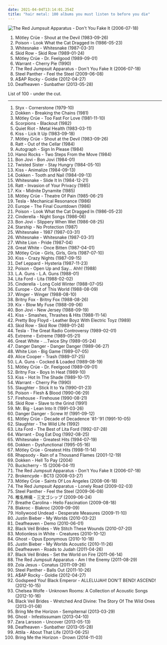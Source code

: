 ```yaml
---
date: 2021-04-04T13:14:01.254Z
title: "hair metal: 100 albums you must listen to before you die"
---
```

![The Red Jumpsuit Apparatus - Don&#39;t You Fake It (2006-07-18)](http://coverartarchive.org/release/76360728-22dd-4c57-86d2-481b4a2e88fc/12966416160-500.jpg "The Red Jumpsuit Apparatus - Don't You Fake It (2006-07-18)")
<ol class="albums">
<li data-cover="https://img.discogs.com/zVzYi9Tf5FN88oLwKW85zTBOC_I=/fit-in/600x600/filters:strip_icc():format(jpeg):mode_rgb():quality(90)/discogs-images/R-9308434-1478346924-6609.jpeg.jpg" data-tags="hard rock, glam metal, heavy metal" role="button">Mötley Crüe - Shout at the Devil (1983-09-26)</li>
<li data-cover="https://img.discogs.com/usA5WKVSDws5YsiVjoglAu1X5tM=/fit-in/600x600/filters:strip_icc():format(jpeg):mode_rgb():quality(90)/discogs-images/R-1254838-1390848588-3538.jpeg.jpg" data-tags="hair metal, glam metal" role="button">Poison - Look What the Cat Dragged In (1986-05-23)</li>
<li data-cover="http://coverartarchive.org/release/7fc9a2ac-d305-377c-bdb3-71d88c496174/10053778748-500.jpg" data-tags="hard rock" role="button">Whitesnake - Whitesnake (1987-03-31)</li>
<li data-cover="http://coverartarchive.org/release/6d576c0a-ec20-4386-8fef-677585e393ee/2010619588-500.jpg" data-tags="hard rock" role="button">Skid Row - Skid Row (1989-01-24)</li>
<li data-cover="https://via.placeholder.com/450" data-tags="hard rock" role="button">Mötley Crüe - Dr. Feelgood (1989-09-01)</li>
<li data-cover="https://img.discogs.com/0Q-cNH7IexUkkp24TOThxxNc6Z4=/fit-in/600x594/filters:strip_icc():format(jpeg):mode_rgb():quality(90)/discogs-images/R-3793604-1532927158-4479.jpeg.jpg" data-tags="hard rock, hair metal" role="button">Warrant - Cherry Pie (1990)</li>
<li data-cover="http://coverartarchive.org/release/76360728-22dd-4c57-86d2-481b4a2e88fc/12966416160-500.jpg" data-tags="rock, alternative rock, emo, screamo" role="button">The Red Jumpsuit Apparatus - Don't You Fake It (2006-07-18)</li>
<li data-cover="http://coverartarchive.org/release/a14bb909-c0d7-4b5a-9d56-38682f035347/1075985212-500.jpg" data-tags="hair metal, glam metal, heavy metal" role="button">Steel Panther - Feel the Steel (2009-06-08)</li>
<li data-cover="http://coverartarchive.org/release/47db0ca6-078c-4b2c-84e3-462141d540cf/1095434037-500.jpg" data-tags="female fronted metal, hip-hop, hair metal, skinhead, reggaeton, female vocalist, queercore, gold, rac, goregrind, homocore, deathcore, brutal death metal, nsbm, deathgrind, hatecore, crunkcore, brutal deathcore, nazi, crimes against humanity, national socialist black metal, fashioncore, antifa, moshcore, blackcore, nigga, music to suck cock to, homoerotic, music to have anal sex to, asap rocky,  a$ap rocky" role="button">A$AP Rocky - Goldie (2012-04-27)</li>
<li data-cover="http://coverartarchive.org/release/2c6513c0-7b01-4b36-836c-d400e80e8072/25313095145-500.jpg" data-tags="post-black metal, blackgaze" role="button">Deafheaven - Sunbather (2013-05-28)</li>
</ol>
List of 100 - under the cut.
<!-- more -->

_________________

<ol class="albums">
<li data-cover="http://coverartarchive.org/release/f5790915-3547-4f03-866d-888f9b81c6cf/8843276119-500.jpg" data-tags="classic rock, 70s, hard rock" role="button">
Styx - Cornerstone (1979-10)
</li>
<li data-cover="http://coverartarchive.org/release/7b5430fd-2506-4f04-9c8b-f34e6feef53a/14970320647-500.jpg" data-tags="heavy metal, hard rock, hair metal" role="button">
Dokken - Breaking the Chains (1981)
</li>
<li data-cover="http://coverartarchive.org/release/2c47c459-5eb4-4f20-861b-cadefa122e0f/1978507984-500.jpg" data-tags="hard rock, glam metal, heavy metal" role="button">
Mötley Crüe - Too Fast For Love (1981-11-10)
</li>
<li data-cover="http://coverartarchive.org/release/11937296-8fc7-3779-a59e-dd82774629b8/19368456568-500.jpg" data-tags="hard rock" role="button">
Scorpions - Blackout (1982)
</li>
<li data-cover="http://coverartarchive.org/release/3e29cdde-aa86-43cd-9521-d96f286957c6/17667761428-500.jpg" data-tags="heavy metal" role="button">
Quiet Riot - Metal Health (1983-03-11)
</li>
<li data-cover="http://coverartarchive.org/release/bd2bbaaf-6827-4f3a-8910-406ec9c84cad/6802233488-500.jpg" data-tags="hard rock, glam metal, heavy metal" role="button">
Kiss - Lick It Up (1983-09-18)
</li>
<li data-cover="https://img.discogs.com/zVzYi9Tf5FN88oLwKW85zTBOC_I=/fit-in/600x600/filters:strip_icc():format(jpeg):mode_rgb():quality(90)/discogs-images/R-9308434-1478346924-6609.jpeg.jpg" data-tags="hard rock, glam metal, heavy metal" role="button">
Mötley Crüe - Shout at the Devil (1983-09-26)
</li>
<li data-cover="https://img.discogs.com/KtXSyZNM1AVK-cpc7ci7mPb1nzQ=/fit-in/400x399/filters:strip_icc():format(jpeg):mode_rgb():quality(90)/discogs-images/R-8222920-1457438780-7345.jpeg.jpg" data-tags="glam metal, hard rock" role="button">
Ratt - Out of the Cellar (1984)
</li>
<li data-cover="https://img.discogs.com/p0RivTvNvywCM_BAq9mPfz5a12I=/fit-in/300x300/filters:strip_icc():format(jpeg):mode_rgb():quality(90)/discogs-images/R-3592241-1420027673-8932.jpeg.jpg" data-tags="hair metal" role="button">
Autograph - Sign In Please (1984)
</li>
<li data-cover="https://via.placeholder.com/450" data-tags="80s, glam rock, hard rock" role="button">
Hanoi Rocks - Two Steps From the Move (1984)
</li>
<li data-cover="http://coverartarchive.org/release/65f0ee57-c6e6-4e2a-8812-dfd2b2404b1b/13480467728-500.jpg" data-tags="rock, 80s, hard rock" role="button">
Bon Jovi - Bon Jovi (1984-01)
</li>
<li data-cover="http://coverartarchive.org/release/01fbfacb-9ef6-4377-85c7-897b57975aa8/5243576660-500.jpg" data-tags="heavy metal, hard rock" role="button">
Twisted Sister - Stay Hungry (1984-05-10)
</li>
<li data-cover="https://via.placeholder.com/450" data-tags="hard rock" role="button">
Kiss - Animalize (1984-09-13)
</li>
<li data-cover="http://coverartarchive.org/release/4c49feaf-3cae-46a8-bb0f-dfe052f1f5fa/19128617393-500.jpg" data-tags="heavy metal, hard rock" role="button">
Dokken - Tooth and Nail (1984-09-13)
</li>
<li data-cover="https://img.discogs.com/tCPI_EvV-MbuqHH71N_TECSpueg=/fit-in/320x320/filters:strip_icc():format(jpeg):mode_rgb():quality(90)/discogs-images/R-3663769-1363118062-7277.jpeg.jpg" data-tags="hard rock" role="button">
Whitesnake - Slide It In (1984-12-21)
</li>
<li data-cover="http://coverartarchive.org/release/887fa796-aaf6-34a4-9820-e779a5f50009/13009150230-500.jpg" data-tags="hard rock, glam metal" role="button">
Ratt - Invasion of Your Privacy (1985)
</li>
<li data-cover="https://img.discogs.com/ZfP-tinkUIGOB_69COIUKdHpUrg=/fit-in/600x600/filters:strip_icc():format(jpeg):mode_rgb():quality(90)/discogs-images/R-7139364-1463587740-2697.jpeg.jpg" data-tags="hard rock, hair metal" role="button">
Kix - Midnite Dynamite (1985)
</li>
<li data-cover="http://coverartarchive.org/release/9fa22883-2046-3258-bb49-f9a102a8dcb0/6021690450-500.jpg" data-tags="glam metal" role="button">
Mötley Crüe - Theatre Of Pain (1985-06-21)
</li>
<li data-cover="http://coverartarchive.org/release/26c8096d-b7aa-4d7c-9290-0255ae539cc0/25849551031-500.jpg" data-tags="hard rock, hair metal" role="button">
Tesla - Mechanical Resonance (1986)
</li>
<li data-cover="http://coverartarchive.org/release/994822e7-7540-47bd-af14-a17ebdea73fd/9962706585-500.jpg" data-tags="hard rock, 80s" role="button">
Europe - The Final Countdown (1986)
</li>
<li data-cover="https://img.discogs.com/usA5WKVSDws5YsiVjoglAu1X5tM=/fit-in/600x600/filters:strip_icc():format(jpeg):mode_rgb():quality(90)/discogs-images/R-1254838-1390848588-3538.jpeg.jpg" data-tags="hair metal, glam metal" role="button">
Poison - Look What the Cat Dragged In (1986-05-23)
</li>
<li data-cover="http://coverartarchive.org/release/bbecf043-e978-4626-9dfc-e1cbfc53012a/19325894147-500.jpg" data-tags="hard rock" role="button">
Cinderella - Night Songs (1986-06)
</li>
<li data-cover="https://img.discogs.com/nOEna0s-x0VMH8RYTIGFaPXXoNE=/fit-in/600x586/filters:strip_icc():format(jpeg):mode_rgb():quality(90)/discogs-images/R-7580053-1444472249-3116.jpeg.jpg" data-tags="hard rock, rock, 80s" role="button">
Bon Jovi - Slippery When Wet (1986-08-25)
</li>
<li data-cover="https://via.placeholder.com/450" data-tags="80s, nothings gonna stop us now, beat patrol, set the night to music, babylon" role="button">
Starship - No Protection (1987)
</li>
<li data-cover="http://coverartarchive.org/release/2049b55c-0714-4ca2-8352-ba0d7041e5fd/6322117461-500.jpg" data-tags="hard rock" role="button">
Whitesnake - 1987 (1987-03-31)
</li>
<li data-cover="http://coverartarchive.org/release/7fc9a2ac-d305-377c-bdb3-71d88c496174/10053778748-500.jpg" data-tags="hard rock" role="button">
Whitesnake - Whitesnake (1987-03-31)
</li>
<li data-cover="https://img.discogs.com/yCtR7VZZk864tG9y0ohNsRsKZbk=/fit-in/300x300/filters:strip_icc():format(jpeg):mode_rgb():quality(90)/discogs-images/R-4099949-1355222909-5954.jpeg.jpg" data-tags="hard rock" role="button">
White Lion - Pride (1987-04)
</li>
<li data-cover="http://coverartarchive.org/release/aec11206-49ce-48d9-8a2d-754a696cfb3a/20752832103-500.jpg" data-tags="glam metal" role="button">
Great White - Once Bitten (1987-04-01)
</li>
<li data-cover="https://via.placeholder.com/450" data-tags="hard rock, glam metal" role="button">
Mötley Crüe - Girls, Girls, Girls (1987-07-10)
</li>
<li data-cover="https://img.discogs.com/JfDrrPTDdS04dLR1uOC9OPCZ0bk=/fit-in/550x538/filters:strip_icc():format(jpeg):mode_rgb():quality(90)/discogs-images/R-5773474-1402468848-3667.jpeg.jpg" data-tags="hard rock" role="button">
Kiss - Crazy Nights (1987-09-15)
</li>
<li data-cover="https://via.placeholder.com/450" data-tags="hard rock" role="button">
Def Leppard - Hysteria (1987-11-23)
</li>
<li data-cover="http://coverartarchive.org/release/96ba6750-43c5-4069-af1e-b8915e9feadf/22736816431-500.jpg" data-tags="hard rock, hair metal, glam metal" role="button">
Poison - Open Up and Say... Ahh! (1988)
</li>
<li data-cover="https://img.discogs.com/CZrVtz_7R__JBijMbczu8QJ6emQ=/fit-in/400x395/filters:strip_icc():format(jpeg):mode_rgb():quality(90)/discogs-images/R-5298274-1395450542-2585.jpeg.jpg" data-tags="hair metal, glam metal" role="button">
L.A. Guns - L.A. Guns (1988-01)
</li>
<li data-cover="http://coverartarchive.org/release/decbc9c9-02bb-4d2c-8998-90775a2266e8/13474985144-500.jpg" data-tags="hard rock, female vocalist, 80s, glam metal, heavy metal, hair metal" role="button">
Lita Ford - Lita (1988-02-02)
</li>
<li data-cover="http://coverartarchive.org/release/4567b29b-ab25-4076-8154-f05306a2c9aa/17137471061-500.jpg" data-tags="hard rock, glam metal" role="button">
Cinderella - Long Cold Winter (1988-07-05)
</li>
<li data-cover="https://img.discogs.com/1_jUBjZAMyTSiNNVIixIlQ_ZuXc=/fit-in/600x616/filters:strip_icc():format(jpeg):mode_rgb():quality(90)/discogs-images/R-3719630-1460911494-1719.jpeg.jpg" data-tags="80s, hard rock" role="button">
Europe - Out of This World (1988-08-09)
</li>
<li data-cover="http://coverartarchive.org/release/c739cba6-9dc7-4ef6-bcc0-47cf9d68cf08/13723459826-500.jpg" data-tags="hard rock" role="button">
Winger - Winger (1988-08-10)
</li>
<li data-cover="http://coverartarchive.org/release/97a5cdde-f90d-476b-b8aa-68ca37679a7b/2081326238-500.jpg" data-tags="hair metal, glam metal" role="button">
Britny Fox - Britny Fox (1988-08-26)
</li>
<li data-cover="http://coverartarchive.org/release/e40816e0-3ffa-4e19-8e0f-6bc7b91126bb/15648899002-500.jpg" data-tags="hard rock, hair metal" role="button">
Kix - Blow My Fuse (1988-09-06)
</li>
<li data-cover="http://coverartarchive.org/release/6ebdf232-dbf2-44b1-afe1-e75ea34b8075/4450210837-500.jpg" data-tags="hard rock, rock" role="button">
Bon Jovi - New Jersey (1988-09-19)
</li>
<li data-cover="http://coverartarchive.org/release/23f9e674-cd59-4490-a875-8126f59fc353/7163136220-500.jpg" data-tags="hard rock" role="button">
Kiss - Smashes, Thrashes & Hits (1988-11-14)
</li>
<li data-cover="http://coverartarchive.org/release/53f7fe08-e779-480b-a922-ef91a035fc64/19569114512-500.jpg" data-tags="glam metal, hair metal, glam" role="button">
Pretty Boy Floyd - Leather Boyz With Electric Toyz (1989)
</li>
<li data-cover="http://coverartarchive.org/release/6d576c0a-ec20-4386-8fef-677585e393ee/2010619588-500.jpg" data-tags="hard rock" role="button">
Skid Row - Skid Row (1989-01-24)
</li>
<li data-cover="http://coverartarchive.org/release/d91e0a44-fd84-4f13-a9d3-0c596a0a8b4b/2806590494-500.jpg" data-tags="hard rock" role="button">
Tesla - The Great Radio Controversy (1989-02-01)
</li>
<li data-cover="http://coverartarchive.org/release/31b2522c-041b-44b7-9daa-17ecea4faf6f/28725503103-500.jpg" data-tags="hard rock, hair metal" role="button">
Extreme - Extreme (1989-05-21)
</li>
<li data-cover="http://coverartarchive.org/release/816d0c00-6092-4e41-9745-f7fdcd637760/15422269911-500.jpg" data-tags="hard rock, hair metal, 80s" role="button">
Great White - ...Twice Shy (1989-05-24)
</li>
<li data-cover="https://img.discogs.com/dkbqDxhqvsiV_SgBhK9b8xHQTBs=/fit-in/600x600/filters:strip_icc():format(jpeg):mode_rgb():quality(90)/discogs-images/R-3085750-1518194666-6785.jpeg.jpg" data-tags="80s, hard rock, hair metal, glam, glam rock" role="button">
Danger Danger - Danger Danger (1989-06-27)
</li>
<li data-cover="http://coverartarchive.org/release/7d9f426d-acdc-4e54-a620-c096450f10c2/13528044887-500.jpg" data-tags="hair metal" role="button">
White Lion - Big Game (1989-07-05)
</li>
<li data-cover="http://coverartarchive.org/release/b7d17108-0217-36e6-9110-b7f24ab6da8f/15488113760-500.jpg" data-tags="hard rock" role="button">
Alice Cooper - Trash (1989-07-25)
</li>
<li data-cover="http://coverartarchive.org/release/a16133a1-7892-3b46-97cf-738b8e86ce91/15605161291-500.jpg" data-tags="80s, glam metal, hard rock, hair metal, sleaze rock, the ballad of jayne" role="button">
L.A. Guns - Cocked & Loaded (1989-08-19)
</li>
<li data-cover="https://via.placeholder.com/450" data-tags="hard rock" role="button">
Mötley Crüe - Dr. Feelgood (1989-09-01)
</li>
<li data-cover="http://coverartarchive.org/release/a53805b3-5d42-475e-a80f-d2648eeb4c0f/2081308665-500.jpg" data-tags="hard rock, hair metal" role="button">
Britny Fox - Boys In Heat (1989-10)
</li>
<li data-cover="http://coverartarchive.org/release/c8db4138-90bf-45a4-963d-d7d812e73f76/10866718227-500.jpg" data-tags="hard rock" role="button">
Kiss - Hot In The Shade (1989-10-17)
</li>
<li data-cover="https://img.discogs.com/0Q-cNH7IexUkkp24TOThxxNc6Z4=/fit-in/600x594/filters:strip_icc():format(jpeg):mode_rgb():quality(90)/discogs-images/R-3793604-1532927158-4479.jpeg.jpg" data-tags="hard rock, hair metal" role="button">
Warrant - Cherry Pie (1990)
</li>
<li data-cover="http://coverartarchive.org/release/d74fba39-6cc7-4def-98f5-4e659b7a4bb7/8909403300-500.jpg" data-tags="hard rock, hair metal" role="button">
Slaughter - Stick It to Ya (1990-01-23)
</li>
<li data-cover="https://img.discogs.com/1NhEAQMIX2BYQNSDR_IK3cgEahQ=/fit-in/350x447/filters:strip_icc():format(jpeg):mode_rgb():quality(90)/discogs-images/R-1794097-1292467255.jpeg.jpg" data-tags="hair metal" role="button">
Poison - Flesh & Blood (1990-06-29)
</li>
<li data-cover="http://coverartarchive.org/release/e9459fb6-3714-451e-9f32-2029fba8be3c/15598917767-500.jpg" data-tags="rock, hard rock, 80s, hair metal, glam metal, firehouse" role="button">
Firehouse - Firehouse (1990-08-21)
</li>
<li data-cover="https://img.discogs.com/YDcWsO4K6coyluKWXDW96hSvY9U=/fit-in/500x507/filters:strip_icc():format(jpeg):mode_rgb():quality(90)/discogs-images/R-8012582-1487897217-1541.jpeg.jpg" data-tags="heavy metal, hard rock" role="button">
Skid Row - Slave to the Grind (1991)
</li>
<li data-cover="http://coverartarchive.org/release/29cdaf27-152d-4190-9099-f917b3976cff/5146208974-500.jpg" data-tags="hard rock" role="button">
Mr. Big - Lean Into It (1991-03-26)
</li>
<li data-cover="http://coverartarchive.org/release/842baabe-bfef-431d-a24a-442f4bcc171e/20925766744-500.jpg" data-tags="hard rock, hair metal" role="button">
Danger Danger - Screw It! (1991-09-12)
</li>
<li data-cover="https://via.placeholder.com/450" data-tags="hard rock" role="button">
Mötley Crüe - Decade of Decadence '81-'91 (1991-10-05)
</li>
<li data-cover="http://coverartarchive.org/release/1444bf34-b7af-49f4-9a4d-70e4fe22b993/14024249240-500.jpg" data-tags="hard rock, hair metal, glam" role="button">
Slaughter - The Wild Life (1992)
</li>
<li data-cover="http://coverartarchive.org/release/40cf3757-eeac-4667-85c2-a5402cc07654/11408947389-500.jpg" data-tags="hard rock" role="button">
Lita Ford - The Best of Lita Ford (1992-07-28)
</li>
<li data-cover="http://coverartarchive.org/release/d7b8aa67-37e2-4a1a-9ccf-9025dfdf4270/10988964546-500.jpg" data-tags="hard rock, rock, hair metal, 90s" role="button">
Warrant - Dog Eat Dog (1992-08-25)
</li>
<li data-cover="http://coverartarchive.org/release/48fa9a40-45e2-41a7-959d-33fb98cda709/6894169311-500.jpg" data-tags="hard rock" role="button">
Whitesnake - Greatest Hits (1994-07-19)
</li>
<li data-cover="https://img.discogs.com/96VoNiUX2iPKCeqVEQqiFweZUPM=/fit-in/469x711/filters:strip_icc():format(jpeg):mode_rgb():quality(90)/discogs-images/R-5293018-1389796471-4390.jpeg.jpg" data-tags="hard rock" role="button">
Dokken - Dysfunctional (1995-05-16)
</li>
<li data-cover="https://img.discogs.com/9xAvUxkg5bNCnelAmCmBJPXGRls=/fit-in/600x538/filters:strip_icc():format(jpeg):mode_rgb():quality(90)/discogs-images/R-14550867-1576926701-1735.jpeg.jpg" data-tags="heavy metal, hard rock, motley crue" role="button">
Mötley Crüe - Greatest Hits (1998-11-14)
</li>
<li data-cover="https://img.discogs.com/FF5DIMvzWA3_lYWAskJDZOq8kcE=/fit-in/600x522/filters:strip_icc():format(jpeg):mode_rgb():quality(90)/discogs-images/R-12668200-1539691429-6474.jpeg.jpg" data-tags="power metal, symphonic metal" role="button">
Rhapsody - Rain of a Thousand Flames (2001-12-19)
</li>
<li data-cover="https://img.discogs.com/EaL6xISLCSlsFiwyGC9VohgrptM=/fit-in/600x601/filters:strip_icc():format(jpeg):mode_rgb():quality(90)/discogs-images/R-3632792-1338164969-7038.jpeg.jpg" data-tags="hard rock" role="button">
Dokken - Hell To Pay (2004)
</li>
<li data-cover="https://via.placeholder.com/450" data-tags="hard rock" role="button">
Buckcherry - 15 (2006-04-11)
</li>
<li data-cover="http://coverartarchive.org/release/76360728-22dd-4c57-86d2-481b4a2e88fc/12966416160-500.jpg" data-tags="rock, alternative rock, emo, screamo" role="button">
The Red Jumpsuit Apparatus - Don't You Fake It (2006-07-18)
</li>
<li data-cover="http://coverartarchive.org/release/5ed04d65-ea30-49f9-813f-954a85713612/1939044716-500.jpg" data-tags="crunkcore, scremo" role="button">
Brokencyde - BC13 (2008-03-27)
</li>
<li data-cover="http://coverartarchive.org/release/60914155-ee9d-40f2-bb00-293477d3c7d9/3434927061-500.jpg" data-tags="hard rock" role="button">
Mötley Crüe - Saints Of Los Angeles (2008-06-18)
</li>
<li data-cover="https://img.discogs.com/E4w6sriYFu-i4KerVGtFk-uMSZU=/fit-in/598x597/filters:strip_icc():format(jpeg):mode_rgb():quality(90)/discogs-images/R-2777884-1300610692.jpeg.jpg" data-tags="female fronted metal, female vocalists, hair metal, reggaeton, female vocalist, queercore, goregrind, homocore, brutal death metal, nsbm, gay metal, a campire and a tent and a flashlight and some matches and a tree and that river and my glasses and a spaceship and a really really big bear but the bear is really really far away, drops wet cement on unsuspecting crippled children, a place for people with that tiny black spot on their brain to go when the darkness leaks out and does what it wills, erotic, brutal deathcore, nazi, crimes against humanity, national socialist black metal, swag, fashioncore, antifa, niggacore, a campfire and a tent and a flashlight and some matches and a tree and that river and my glasses and a spaceship and a really really big bear but the bear is really really far away, music to suck cock to, homoerotic, man in the pickle suit tricked me again, wagnerian arrangements, no pubic hair, music to have anal sex to" role="button">
The Red Jumpsuit Apparatus - Lonely Road (2009-02-03)
</li>
<li data-cover="http://coverartarchive.org/release/a14bb909-c0d7-4b5a-9d56-38682f035347/1075985212-500.jpg" data-tags="hair metal, glam metal, heavy metal" role="button">
Steel Panther - Feel the Steel (2009-06-08)
</li>
<li data-cover="https://via.placeholder.com/450" data-tags="japanese, female vocalists, hipster, art pop, not experimental, dulukk, dulukkcore, worst albums of 2017, total spambo, spambo, total dulukk and jpoptrasher and lenushiromiya spam the fuck out of everything, dulukk and jpoptrasher and lenushiromiya spam the fuck out of everything, noise, trance, classic rock, heavy metal, black metal, metalcore, metal, hip-hop, spanish, electronic, electronica, french, electropop, classical, female, hip hop, pop, rock, soul, 60s, 70s, 80s, british, punk, brutal, grindcore, hardcore, revolution, swedish, emo, rap, ambient, offspring, dubstep, dance, dark, cheese, easy listening, hair metal, funk, new age, techno, house, acid jazz, schlager, canadian, viking metal, melodic death metal, voice, 90s, justin timberlake, russian, jpop, mashup, post, drone, african, radio, insane, party, skinhead, evanescence" role="button">
椎名林檎 - 三文ゴシップ (2009-06-24)
</li>
<li data-cover="https://img.discogs.com/Ol6Od8y22PCszrbfRY3qa-Fn7l4=/fit-in/600x600/filters:strip_icc():format(jpeg):mode_rgb():quality(90)/discogs-images/R-3311219-1520977198-6129.jpeg.jpg" data-tags="electronic" role="button">
Breathe Carolina - Hello Fascination (2009-08-18)
</li>
<li data-cover="https://img.discogs.com/qQ1UQdAV28xCiHPkB5Y1igZ3c5Q=/fit-in/400x400/filters:strip_icc():format(jpeg):mode_rgb():quality(90)/discogs-images/R-2065445-1261940125.jpeg.jpg" data-tags="hip-hop, rap, rock hop, rock" role="button">
Blakroc - Blakroc (2009-09-09)
</li>
<li data-cover="http://coverartarchive.org/release/f8c8649a-bd26-471d-a289-26a471ae94ec/25925529731-500.jpg" data-tags="rapcore" role="button">
Hollywood Undead - Desperate Measures (2009-11-10)
</li>
<li data-cover="http://coverartarchive.org/release/6bfba6d5-71fc-454b-b3a0-63632a1459fa/20855090957-500.jpg" data-tags="totec radio, justin bieber, goregrind, justin bieber my worlds" role="button">
Justin Bieber - My Worlds (2010-03-22)
</li>
<li data-cover="http://coverartarchive.org/release/df822457-1a3f-4806-86fe-143d3ce09f65/7983414746-500.jpg" data-tags="post-black metal, female fronted metal, hair metal, skinhead, reggaeton, female vocalist, queercore, rac, goregrind, homocore, deathcore, brutal death metal, nsbm, deathgrind, crunkcore, brutal deathcore, national socialist black metal, fashioncore, antifa, moshcore, music to suck cock to, homoerotic, music to have anal sex to, crimes against humanity" role="button">
Deafheaven - Demo (2010-06-01)
</li>
<li data-cover="http://coverartarchive.org/release/93ec657e-220a-4d21-a4c2-dc1028221ed5/8675348488-500.jpg" data-tags="post-hardcore" role="button">
Black Veil Brides - We Stitch These Wounds (2010-07-20)
</li>
<li data-cover="https://img.discogs.com/9a1VON74XBTu7wJGlvfziZuq1Ok=/fit-in/600x601/filters:strip_icc():format(jpeg):mode_rgb():quality(90)/discogs-images/R-3930875-1517967292-9252.jpeg.jpg" data-tags="metalcore, post-hardcore" role="button">
Motionless in White - Creatures (2010-10-12)
</li>
<li data-cover="http://coverartarchive.org/release/d92956b1-6fb3-4c9c-92d1-c3f96a216b62/9301653943-500.jpg" data-tags="heavy metal" role="button">
Ghost - Opus Eponymous (2010-10-18)
</li>
<li data-cover="http://coverartarchive.org/release/d9206472-5d0c-4617-a1d3-75466a346934/15444150049-500.jpg" data-tags="totec radio, justin bieber" role="button">
Justin Bieber - My Worlds Acoustic (2010-11-26)
</li>
<li data-cover="http://coverartarchive.org/release/e6b250b5-d81f-4303-95c0-460e1c3ce897/17498799005-500.jpg" data-tags="atmospheric black metal, black metal, post-rock" role="button">
Deafheaven - Roads to Judah (2011-04-26)
</li>
<li data-cover="http://coverartarchive.org/release/50e98987-a1bd-48d9-9e21-52c69f45071d/1718126861-500.jpg" data-tags="hard rock" role="button">
Black Veil Brides - Set the World on Fire (2011-06-14)
</li>
<li data-cover="http://coverartarchive.org/release/af917e2b-9274-40fe-a9bf-8b7f02a413ad/19632602508-500.jpg" data-tags="female fronted metal, female vocalists, hair metal, reggaeton, female vocalist, queercore, goregrind, homocore, brutal death metal, nsbm, gay metal, a campire and a tent and a flashlight and some matches and a tree and that river and my glasses and a spaceship and a really really big bear but the bear is really really far away, drops wet cement on unsuspecting crippled children, a place for people with that tiny black spot on their brain to go when the darkness leaks out and does what it wills, erotic, brutal deathcore, nazi, crimes against humanity, national socialist black metal, swag, fashioncore, antifa, niggacore, a campfire and a tent and a flashlight and some matches and a tree and that river and my glasses and a spaceship and a really really big bear but the bear is really really far away, music to suck cock to, homoerotic, man in the pickle suit tricked me again, wagnerian arrangements, no pubic hair, music to have anal sex to" role="button">
The Red Jumpsuit Apparatus - Am I the Enemy (2011-08-29)
</li>
<li data-cover="http://coverartarchive.org/release/4b96bb65-9831-4c26-a3d1-0455a4fa4805/2292051184-500.jpg" data-tags="electronic, electronica, art pop" role="button">
Zola Jesus - Conatus (2011-09-26)
</li>
<li data-cover="https://img.discogs.com/Mu2NzYT7BNQTF-nzTnBETQbp23A=/fit-in/500x500/filters:strip_icc():format(jpeg):mode_rgb():quality(90)/discogs-images/R-3370741-1348466941-7855.jpeg.jpg" data-tags="glam metal" role="button">
Steel Panther - Balls Out (2011-10-26)
</li>
<li data-cover="http://coverartarchive.org/release/47db0ca6-078c-4b2c-84e3-462141d540cf/1095434037-500.jpg" data-tags="female fronted metal, hip-hop, hair metal, skinhead, reggaeton, female vocalist, queercore, gold, rac, goregrind, homocore, deathcore, brutal death metal, nsbm, deathgrind, hatecore, crunkcore, brutal deathcore, nazi, crimes against humanity, national socialist black metal, fashioncore, antifa, moshcore, blackcore, nigga, music to suck cock to, homoerotic, music to have anal sex to, asap rocky,  a$ap rocky" role="button">
A$AP Rocky - Goldie (2012-04-27)
</li>
<li data-cover="http://coverartarchive.org/release/7067908c-402e-4c17-99af-4c509b89d91c/25247846466-500.jpg" data-tags="post-rock, rock, drone" role="button">
Godspeed You! Black Emperor - ALLELUJAH! DON'T BEND! ASCEND! (2012-10-15)
</li>
<li data-cover="http://coverartarchive.org/release/8589ba2a-e62a-418d-a04d-1ee032197dd3/17775653396-500.jpg" data-tags="folk, andrew, ccm, donald trump, david orton" role="button">
Chelsea Wolfe - Unknown Rooms: A Collection of Acoustic Songs (2012-10-16)
</li>
<li data-cover="http://coverartarchive.org/release/39dcebcd-425c-4fa5-b6c9-32d14f896230/3036084307-500.jpg" data-tags="hard rock, glam metal" role="button">
Black Veil Brides - Wretched And Divine: The Story Of The Wild Ones (2013-01-08)
</li>
<li data-cover="http://coverartarchive.org/release/86f705ee-242f-4e89-896c-f95bb3044189/11987843449-500.jpg" data-tags="post-hardcore, metalcore" role="button">
Bring Me the Horizon - Sempiternal (2013-03-29)
</li>
<li data-cover="http://coverartarchive.org/release/3f7ed87a-461a-491c-b437-88c2a4b81f4e/4665148054-500.jpg" data-tags="heavy metal" role="button">
Ghost - Infestissumam (2013-04-10)
</li>
<li data-cover="http://coverartarchive.org/release/abf8a774-f31b-463b-8579-cb5a553ad833/14524742257-500.jpg" data-tags="swedish" role="button">
Zara Larsson - Uncover (2013-05-13)
</li>
<li data-cover="http://coverartarchive.org/release/2c6513c0-7b01-4b36-836c-d400e80e8072/25313095145-500.jpg" data-tags="post-black metal, blackgaze" role="button">
Deafheaven - Sunbather (2013-05-28)
</li>
<li data-cover="http://coverartarchive.org/release/b8f07c08-a405-4cc9-a4cc-9f92e625e5e5/4617270275-500.jpg" data-tags="metalcore, deathcore, female fronted metal, female vocalists, reggaeton, female vocalist, queercore, goregrind, homocore, brutal death metal, nsbm, gay metal, a campire and a tent and a flashlight and some matches and a tree and that river and my glasses and a spaceship and a really really big bear but the bear is really really far away, drops wet cement on unsuspecting crippled children, a place for people with that tiny black spot on their brain to go when the darkness leaks out and does what it wills, erotic, true metal, true norwegian black metal, true black metal, brutal deathcore, nazi, crimes against humanity, national socialist black metal, swag, fashioncore, antifa, niggacore, gay black metal, a campfire and a tent and a flashlight and some matches and a tree and that river and my glasses and a spaceship and a really really big bear but the bear is really really far away, music to suck cock to, homoerotic, man in the pickle suit tricked me again, wagnerian arrangements, no pubic hair, music to have anal sex to, gaygrind, proud to be gay" role="button">
Attila - About That Life (2013-06-25)
</li>
<li data-cover="http://coverartarchive.org/release/304c9ca2-90a7-46ec-98d3-36ce28714ec2/8655187028-500.jpg" data-tags="true norwegian black metal, female fronted metal, female vocalists, reggaeton, female vocalist, queercore, post-hardcore, goregrind, homocore, brutal death metal, nsbm, gay metal, a campire and a tent and a flashlight and some matches and a tree and that river and my glasses and a spaceship and a really really big bear but the bear is really really far away, drops wet cement on unsuspecting crippled children, a place for people with that tiny black spot on their brain to go when the darkness leaks out and does what it wills, erotic, true metal, true black metal, brutal deathcore, nazi, crimes against humanity, national socialist black metal, swag, fashioncore, antifa, niggacore, gay black metal, a campfire and a tent and a flashlight and some matches and a tree and that river and my glasses and a spaceship and a really really big bear but the bear is really really far away, music to suck cock to, homoerotic, man in the pickle suit tricked me again, wagnerian arrangements, no pubic hair, music to have anal sex to, gaygrind, proud to be gay" role="button">
Bring Me the Horizon - Drown (2014-11-03)
</li>
</ol>